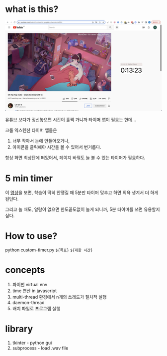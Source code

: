 # what is this?

![image](/document/image.png)


유튜브 보다가 정신놓으면 시간이 훌쩍 가니까
타이머 앱이 필요는 한데...

크롬 익스텐션 타이머 앱들은 
1. 너무 작아서 눈에 안들어오거나,
2. 아이콘을 클릭해야 시간을 볼 수 있어서 번거롭다.


항상 화면 최상단에 떠있어서,
페이지 바꿔도 늘 볼 수 있는 타이머가 필요하다.



# 5 min timer 

이 [영상](https://www.youtube.com/watch?v=32y6Elr9i9U)을 보면, 
학습이 딱히 안땡길 때 5분만 타이머 맞추고 하면 의욕 생겨서 더 하게 된단다.

그리고 놀 때도, 알람이 없으면 한도끝도없이 놀게 되니까,
5분 타이머를 쓰면 유용할지 싶다.   


# How to use?

python custom-timer.py `${목표}` `${제한 시간}`



# concepts

1. 파이썬 virtual env
2. time 연산 in javascript 
3. multi-thread 환경에서 n개의 쓰레드가 절차적 실행 
4. daemon-thread
5. 배치 파일로 프로그램 실행


# library
1. tkinter - python gui
2. subprocess - load .wav file
